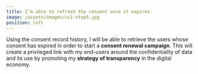 ```yaml
---
title: I’m able to refresh the consent once it expires
image: /assets/images/uc1-step5.jpg
position: left
---
```


Using the consent record history, I will be able to retrieve the users whose consent has expired in order to start a **consent renewal campaign**. This will create a privileged link with my end-users around the confidentiality of data and its use by promoting my **strategy of transparency** in the digital economy.
